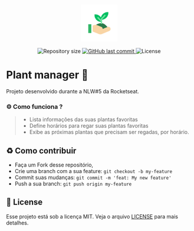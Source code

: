 <p align="center"><img src="./assets/icon.png" width=100></p>

<p align="center">
  <img alt="Repository size" src="https://img.shields.io/github/repo-size/BertBR/plant-manager">
  <a href="https://github.com/BertBR/plant-manager/commits/master">
    <img alt="GitHub last commit" src="https://img.shields.io/github/last-commit/BertBR/plant-manager">
  </a> 
  <img alt="License" src="https://img.shields.io/badge/license-MIT-39d45f">
</p>

# Plant manager :bouquet:

Projeto desenvolvido durante a NLW#5 da Rocketseat.

### :gear: Como funciona ?

> - Lista informações das suas plantas favoritas
> - Define horários para regar suas plantas favoritas
> - Exibe as próximas plantas que precisam ser regadas, por horário.

<a id="como-contribuir"></a>

## :recycle: Como contribuir

- Faça um Fork desse repositório,
- Crie uma branch com a sua feature: `git checkout -b my-feature`
- Commit suas mudanças: `git commit -m 'feat: My new feature'`
- Push a sua branch: `git push origin my-feature`

## :memo: License

Esse projeto está sob a licença MIT. Veja o arquivo [LICENSE](LICENSE) para mais detalhes.
